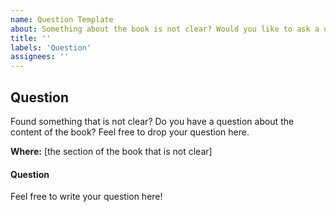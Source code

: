 ```yaml
---
name: Question Template
about: Something about the book is not clear? Would you like to ask a question? No problem!
title: ''
labels: 'Question'
assignees: ''
---
```

Question
--------

Found something that is not clear? Do you have a question about the content of the book? Feel free to drop your question here.

**Where:** [the section of the book that is not clear]

#### Question

Feel free to write your question here!
